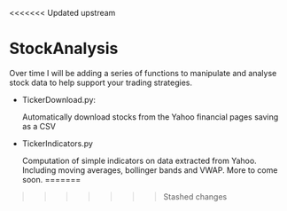 <<<<<<< Updated upstream
# StockAnalysis
Over time I will be adding a series of functions to manipulate and analyse stock data to help support your trading strategies.

- TickerDownload.py:

  Automatically download stocks from the Yahoo financial pages saving as a CSV
 
- TickerIndicators.py

  Computation of simple indicators on data extracted from Yahoo. Including moving averages, bollinger bands and VWAP. More to come soon.
=======
>>>>>>> Stashed changes
